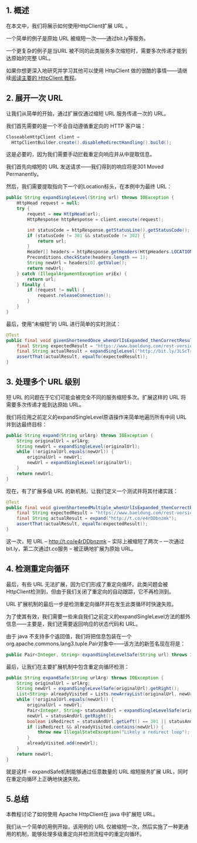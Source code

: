 ## 1. 概述

在本文中，我们将展示如何使用HttpClient扩展 URL 。

一个简单的例子是原始 URL 被缩短一次——通过bit.ly等服务。

一个更复杂的例子是当URL 被不同的此类服务多次缩短时，需要多次传递才能到达原始的完整 URL。

如果你想更深入地研究并学习其他可以使用 HttpClient 做的很酷的事情——请继续[阅读主要的 HttpClient 教程](https://www.baeldung.com/httpclient-guide)。

## 2. 展开一次 URL

让我们从简单的开始，通过扩展仅通过缩短 URL 服务传递一次的 URL。

我们首先需要的是一个不会自动遵循重定向的 HTTP 客户端：

```java
CloseableHttpClient client = 
  HttpClientBuilder.create().disableRedirectHandling().build();
```

这是必要的，因为我们需要手动拦截重定向响应并从中提取信息。

我们首先向缩短的 URL 发送请求——我们得到的响应将是301 Moved Permanently。

然后，我们需要提取指向下一个的Location标头，在本例中为最终 URL：

```java
public String expandSingleLevel(String url) throws IOException {
    HttpHead request = null;
    try {
        request = new HttpHead(url);
        HttpResponse httpResponse = client.execute(request);

        int statusCode = httpResponse.getStatusLine().getStatusCode();
        if (statusCode != 301 && statusCode != 302) {
            return url;
        }
        Header[] headers = httpResponse.getHeaders(HttpHeaders.LOCATION);
        Preconditions.checkState(headers.length == 1);
        String newUrl = headers[0].getValue();
        return newUrl;
    } catch (IllegalArgumentException uriEx) {
        return url;
    } finally {
        if (request != null) {
            request.releaseConnection();
        }
    }
}
```

最后，使用“未缩短”的 URL 进行简单的实时测试：

```java
@Test
public final void givenShortenedOnce_whenUrlIsExpanded_thenCorrectResult() throws IOException {
    final String expectedResult = "https://www.baeldung.com/rest-versioning";
    final String actualResult = expandSingleLevel("http://bit.ly/3LScTri");
    assertThat(actualResult, equalTo(expectedResult));
}
```

## 3. 处理多个 URL 级别

短 URL 的问题在于它们可能会被完全不同的服务缩短多次。扩展这样的 URL 将需要多次传递才能到达原始 URL。

我们将应用之前定义的expandSingleLevel原语操作来简单地遍历所有中间 URL 并到达最终目标：

```java
public String expand(String urlArg) throws IOException {
    String originalUrl = urlArg;
    String newUrl = expandSingleLevel(originalUrl);
    while (!originalUrl.equals(newUrl)) {
        originalUrl = newUrl;
        newUrl = expandSingleLevel(originalUrl);
    }
    return newUrl;
}
```

现在，有了扩展多级 URL 的新机制，让我们定义一个测试并将其付诸实践：

```java
@Test
public final void givenShortenedMultiple_whenUrlIsExpanded_thenCorrectResult() throws IOException {
    final String expectedResult = "https://www.baeldung.com/rest-versioning";
    final String actualResult = expand("http://t.co/e4rDDbnzmk");
    assertThat(actualResult, equalTo(expectedResult));
}
```

这一次，短 URL – http://t.co/e4rDDbnzmk – 实际上被缩短了两次 – 一次通过bit.ly，第二次通过t.co服务 – 被正确地扩展为原始 URL。

## 4. 检测重定向循环

最后，有些 URL 无法扩展，因为它们形成了重定向循环。此类问题会被HttpClient检测到，但由于我们关闭了重定向的自动跟踪，它不再检测到。

URL 扩展机制的最后一步是检测重定向循环并在发生此类循环时快速失败。

为了使其有效，我们需要一些来自我们之前定义的expandSingleLevel方法的额外信息——主要是，我们还需要返回响应的状态代码和 URL。

由于 java 不支持多个返回值，我们将把信息包装在一个org.apache.commons.lang3.tuple.Pair对象中——该方法的新签名现在将是：

```java
public Pair<Integer, String> expandSingleLevelSafe(String url) throws IOException {
```

最后，让我们在主要扩展机制中包含重定向循环检测：

```java
public String expandSafe(String urlArg) throws IOException {
    String originalUrl = urlArg;
    String newUrl = expandSingleLevelSafe(originalUrl).getRight();
    List<String> alreadyVisited = Lists.newArrayList(originalUrl, newUrl);
    while (!originalUrl.equals(newUrl)) {
        originalUrl = newUrl;
        Pair<Integer, String> statusAndUrl = expandSingleLevelSafe(originalUrl);
        newUrl = statusAndUrl.getRight();
        boolean isRedirect = statusAndUrl.getLeft() == 301 || statusAndUrl.getLeft() == 302;
        if (isRedirect && alreadyVisited.contains(newUrl)) {
            throw new IllegalStateException("Likely a redirect loop");
        }
        alreadyVisited.add(newUrl);
    }
    return newUrl;
}
```

就是这样 – expandSafe机制能够通过任意数量的 URL 缩短服务扩展 URL，同时在重定向循环上正确地快速失败。

## 5.总结

本教程讨论了如何使用 Apache HttpClient在 java 中扩展短 URL。

我们从一个简单的用例开始，该用例的 URL 仅被缩短一次，然后实施了一种更通用的机制，能够处理多级重定向并检测流程中的重定向循环。